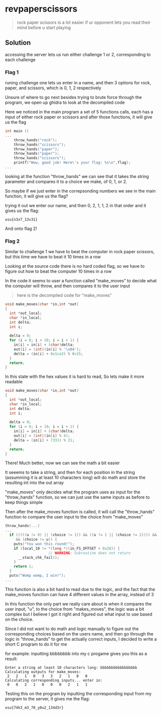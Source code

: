 # revpaperscissors
>rock paper scissors is a lot easier if ur opponent lets you read their mind before u start playing

## Solution
accessing the server lets us run either challenge 1 or 2, corresponding to each challenge

### Flag 1
runing challenge one lets us enter in a name, and then 3 options for rock, paper, and scissors, which is 0, 1, 2 respectively

Unsure of where to go next besides trying to brute force through the program, we open up ghidra to look at the decompiled code

Here we noticed in the main program a set of 5 functions calls, each has a input of either rock paper or scissors and after those functions, it will give us the flag

```c
int main ()
...
    throw_hands("rock");
    throw_hands("scissors");
    throw_hands("paper");
    throw_hands("paper");
    throw_hands("scissors");
    printf("Wow, good job! Here\'s your flag: %s\n",flag);
...
```

looking at the function "throw_hands" we can see that it takes the string parameter and compares it to a choice we make, of 0, 1, or 2. 

So maybe if we just enter in the correpsonding numbers we see in the main function, it will give us the flag?

trying it out we enter our name, and then 0, 2, 1, 1, 2 in that order and it gives us the flag:

```shell
osu{n3x7_13v31}
```

And onto flag 2!

### Flag 2

Similar to challenge 1 we have to beat the computer in rock paper scissors, but this time we have to beat it 10 times in a row

Looking at the source code there is no hard coded flag, so we have to figure out how to beat the computer 10 times in a row

In the code it seems to user a function called "make_moves" to decide what the computer will throw, and then compares it to the user input

>here is the decompiled code for "make_moves"

```c
void make_moves(char *in,int *out)
{
  int *out_local;
  char *in_local;
  int delta;
  int i;
  
  delta = 0;
  for (i = 0; i < 10; i = i + 1) {
    in[i] = in[i] + (char)delta;
    out[i] = (int)(in[i] % '\x04');
    delta = (in[i] + 0x1ca3) % 0x15;
  }
  return;
}
```
In this state with the hex values it is hard to read, So lets make it more readable

```c
void make_moves(char *in,int *out)
{
  int *out_local;
  char *in_local;
  int delta;
  int i;
  
  delta = 0;
  for (i = 0; i < 10; i = i + 1) {
    in[i] = in[i] + (char)delta;
    out[i] = (int)(in[i] % 4);
    delta = (in[i] + 7331) % 21;
  }
  return;
}
```

There! Much better, now we can see the math a bit easier

It seeems to take a string, and then for each position in the string (assumming it is at least 10 characters long) will do math and store the resulting int into the out array

"make_moves" only decides what the program uses as input for the "throw_hands" function, so we can just use the same inputs as before to keep things simple

Then after the make_moves function is called, it will call the "throw_hands" function to compare the user input to the choice from "make_moves"

```c
throw_hands(...)
...
  if (((((u != 0) || (choice != 1)) && ((u != 1 || (choice != 2)))) && ((u != 2 || (choice != 0))))
     && (choice != u)) {
    puts("You won this round!");
    if (local_10 != *(long *)(in_FS_OFFSET + 0x28)) {
                    // WARNING: Subroutine does not return
      __stack_chk_fail();
    }
    return 1;
  }
  puts("Womp womp, I win!");
...
```

This function is also a bit hard to read due to the logic, and the fact that the make_moves function can have 4 different values in the array, instead of 3

In this function the only part we really care about is when it compares the user input, "u", to the choice from "makes_moves", the logic was a bit complex but I believe I got it right and figured out what input to use based on the choice. 

Since I did not want to do math and logic manually to figure out the corresponding choices based on the users name, and then go through the logic in "throw_hands" to get the actually correct inputs, I decided to write a short C program to do it for me

for example: inputting bbbbbbbb into my c progame gives you this as a result: 

```shell
Enter a string at least 10 characters long: bbbbbbbbbbbbbbbbb
Calculating outputs for make_moves: 
 2   2   1   0   3   3   2   1   0   0  
Calculating corresponding inputs... enter in: 
 0   0   2   1   0   0   0   2   1   1 
```

Testing this on the program by inputting the corresponding input from my program to the server, it gives me the flag:

```shell
osu{74k3_m3_70_y0u2_134d3r}
```
